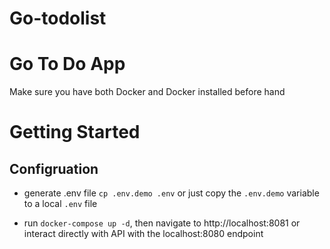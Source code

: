 # Go-todolist

# Go To Do App

Make sure you have both Docker and Docker installed before hand

# Getting Started

## Configruation

- generate .env file `cp .env.demo .env` or just copy the `.env.demo` variable to a local `.env` file

- run `docker-compose up -d`, then navigate to http://localhost:8081 or interact directly with API with the localhost:8080 endpoint
